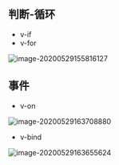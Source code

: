## 判断-循环

- v-if
- v-for

![image-20200529155816127](../../AppData/Roaming/Typora/typora-user-images/image-20200529155816127.png)



## 事件

- v-on

![image-20200529163708880](../../AppData/Roaming/Typora/typora-user-images/image-20200529163708880.png)

- v-bind

![image-20200529163655624](../../AppData/Roaming/Typora/typora-user-images/image-20200529163655624.png)
